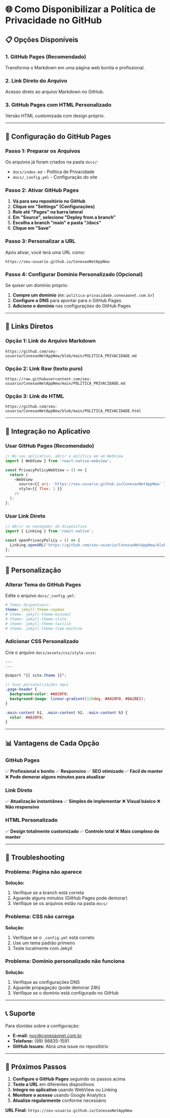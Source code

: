 # 🌐 Como Disponibilizar a Política de Privacidade no GitHub

## 📋 Opções Disponíveis

### 1. **GitHub Pages (Recomendado)**
Transforma o Markdown em uma página web bonita e profissional.

### 2. **Link Direto do Arquivo**
Acesso direto ao arquivo Markdown no GitHub.

### 3. **GitHub Pages com HTML Personalizado**
Versão HTML customizada com design próprio.

---

## 🚀 Configuração do GitHub Pages

### Passo 1: Preparar os Arquivos

Os arquivos já foram criados na pasta `docs/`:
- `docs/index.md` - Política de Privacidade
- `docs/_config.yml` - Configuração do site

### Passo 2: Ativar GitHub Pages

1. **Vá para seu repositório no GitHub**
2. **Clique em "Settings" (Configurações)**
3. **Role até "Pages" na barra lateral**
4. **Em "Source", selecione "Deploy from a branch"**
5. **Escolha a branch "main" e pasta "/docs"**
6. **Clique em "Save"**

### Passo 3: Personalizar a URL

Após ativar, você terá uma URL como:
```
https://seu-usuario.github.io/ConexaoNetAppNew
```

### Passo 4: Configurar Domínio Personalizado (Opcional)

Se quiser um domínio próprio:
1. **Compre um domínio** (ex: `politica-privacidade.conexaonet.com.br`)
2. **Configure o DNS** para apontar para o GitHub Pages
3. **Adicione o domínio** nas configurações do GitHub Pages

---

## 🔗 Links Diretos

### Opção 1: Link do Arquivo Markdown
```
https://github.com/seu-usuario/ConexaoNetAppNew/blob/main/POLITICA_PRIVACIDADE.md
```

### Opção 2: Link Raw (texto puro)
```
https://raw.githubusercontent.com/seu-usuario/ConexaoNetAppNew/main/POLITICA_PRIVACIDADE.md
```

### Opção 3: Link do HTML
```
https://github.com/seu-usuario/ConexaoNetAppNew/blob/main/POLITICA_PRIVACIDADE.html
```

---

## 📱 Integração no Aplicativo

### Usar GitHub Pages (Recomendado)
```javascript
// No seu aplicativo, abrir a política em um WebView
import { WebView } from 'react-native-webview';

const PrivacyPolicyWebView = () => {
  return (
    <WebView 
      source={{ uri: 'https://seu-usuario.github.io/ConexaoNetAppNew' }}
      style={{ flex: 1 }}
    />
  );
};
```

### Usar Link Direto
```javascript
// Abrir no navegador do dispositivo
import { Linking } from 'react-native';

const openPrivacyPolicy = () => {
  Linking.openURL('https://github.com/seu-usuario/ConexaoNetAppNew/blob/main/POLITICA_PRIVACIDADE.md');
};
```

---

## 🎨 Personalização

### Alterar Tema do GitHub Pages
Edite o arquivo `docs/_config.yml`:

```yaml
# Temas disponíveis:
theme: jekyll-theme-cayman
# theme: jekyll-theme-minimal
# theme: jekyll-theme-slate
# theme: jekyll-theme-tactile
# theme: jekyll-theme-time-machine
```

### Adicionar CSS Personalizado
Crie o arquivo `docs/assets/css/style.scss`:

```scss
---
---

@import "{{ site.theme }}";

// Suas personalizações aqui
.page-header {
  background-color: #A020F0;
  background-image: linear-gradient(120deg, #A020F0, #8A2BE2);
}

.main-content h1, .main-content h2, .main-content h3 {
  color: #A020F0;
}
```

---

## 📊 Vantagens de Cada Opção

### GitHub Pages
✅ **Profissional e bonito**
✅ **Responsivo**
✅ **SEO otimizado**
✅ **Fácil de manter**
❌ **Pode demorar alguns minutos para atualizar**

### Link Direto
✅ **Atualização instantânea**
✅ **Simples de implementar**
❌ **Visual básico**
❌ **Não responsivo**

### HTML Personalizado
✅ **Design totalmente customizado**
✅ **Controle total**
❌ **Mais complexo de manter**

---

## 🔧 Troubleshooting

### Problema: Página não aparece
**Solução:**
1. Verifique se a branch está correta
2. Aguarde alguns minutos (GitHub Pages pode demorar)
3. Verifique se os arquivos estão na pasta `docs/`

### Problema: CSS não carrega
**Solução:**
1. Verifique se o `_config.yml` está correto
2. Use um tema padrão primeiro
3. Teste localmente com Jekyll

### Problema: Domínio personalizado não funciona
**Solução:**
1. Verifique as configurações DNS
2. Aguarde propagação (pode demorar 24h)
3. Verifique se o domínio está configurado no GitHub

---

## 📞 Suporte

Para dúvidas sobre a configuração:

- **E-mail:** noc@conexaonet.com.br
- **Telefone:** (99) 98835-1591
- **GitHub Issues:** Abra uma issue no repositório

---

## 🎯 Próximos Passos

1. **Configure o GitHub Pages** seguindo os passos acima
2. **Teste a URL** em diferentes dispositivos
3. **Integre no aplicativo** usando WebView ou Linking
4. **Monitore o acesso** usando Google Analytics
5. **Atualize regularmente** conforme necessário

**URL Final:** `https://seu-usuario.github.io/ConexaoNetAppNew` 